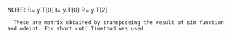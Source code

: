 NOTE: S= y.T[0]
      I= y.T[0]
      R= y.T[2]

      These are matrix obtained by transposeing the result of sim function and odeint. For short cut(.T)method was used. 
